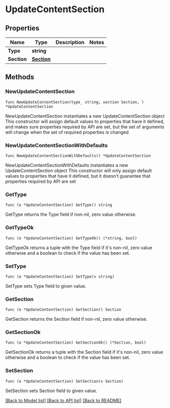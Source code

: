 # UpdateContentSection

## Properties

Name | Type | Description | Notes
------------ | ------------- | ------------- | -------------
**Type** | **string** |  | 
**Section** | [**Section**](Section.md) |  | 

## Methods

### NewUpdateContentSection

`func NewUpdateContentSection(type_ string, section Section, ) *UpdateContentSection`

NewUpdateContentSection instantiates a new UpdateContentSection object
This constructor will assign default values to properties that have it defined,
and makes sure properties required by API are set, but the set of arguments
will change when the set of required properties is changed

### NewUpdateContentSectionWithDefaults

`func NewUpdateContentSectionWithDefaults() *UpdateContentSection`

NewUpdateContentSectionWithDefaults instantiates a new UpdateContentSection object
This constructor will only assign default values to properties that have it defined,
but it doesn't guarantee that properties required by API are set

### GetType

`func (o *UpdateContentSection) GetType() string`

GetType returns the Type field if non-nil, zero value otherwise.

### GetTypeOk

`func (o *UpdateContentSection) GetTypeOk() (*string, bool)`

GetTypeOk returns a tuple with the Type field if it's non-nil, zero value otherwise
and a boolean to check if the value has been set.

### SetType

`func (o *UpdateContentSection) SetType(v string)`

SetType sets Type field to given value.


### GetSection

`func (o *UpdateContentSection) GetSection() Section`

GetSection returns the Section field if non-nil, zero value otherwise.

### GetSectionOk

`func (o *UpdateContentSection) GetSectionOk() (*Section, bool)`

GetSectionOk returns a tuple with the Section field if it's non-nil, zero value otherwise
and a boolean to check if the value has been set.

### SetSection

`func (o *UpdateContentSection) SetSection(v Section)`

SetSection sets Section field to given value.



[[Back to Model list]](../README.md#documentation-for-models) [[Back to API list]](../README.md#documentation-for-api-endpoints) [[Back to README]](../README.md)


